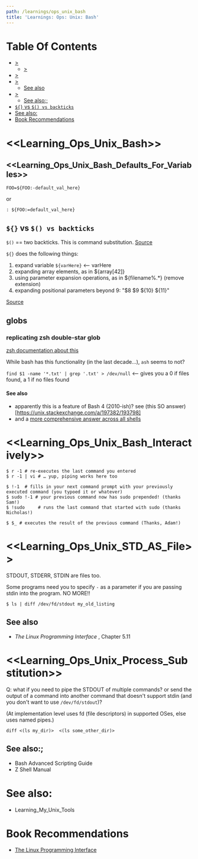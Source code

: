 ```yaml
---
path: /learnings/ops_unix_bash
title: 'Learnings: Ops: Unix: Bash'
---
```

# Table Of Contents

<!-- toc -->

- [>](#)
  * [>](#)
- [>](#)
- [>](#)
  * [See also](#see-also)
- [>](#)
  * [See also:;](#see-also)
- [`${}` vs `$() vs backticks`](#-vs--vs-backticks)
- [See also:](#see-also)
- [Book Recommendations](#book-recommendations)

<!-- tocstop -->

# <<Learning_Ops_Unix_Bash>>

## <<Learning_Ops_Unix_Bash_Defaults_For_Variables>>

    FOO=${FOO:-default_val_here}

or

    : ${FOO:=default_val_here}

## `${}` vs `$() vs backticks`

`$()` == two backticks. This is command substitution. [Source](https://unix.stackexchange.com/a/165637/193798)

`${}` does the following things:

  1. expand variable `${varHere}` <-- varHere
  2. expanding array elements, as in ${array[42]}
  3. using parameter expansion operations, as in ${filename%.*} (remove extension)
  4. expanding positional parameters beyond 9: "$8 $9 ${10} ${11}"

[Source](https://stackoverflow.com/a/8748880/224334)

## globs

### replicating zsh double-star glob

[zsh documentation about this](https://zsh.sourceforge.io/Doc/Release/Expansion.html#Recursive-Globbing)

While bash has this functionality (in the last decade...), `ash` seems to not?

`find $1 -name '*.txt' | grep '.txt' > /dev/null` <-- gives you a 0 if files found, a 1 if no files found

#### See also

  * apparently this is a feature of Bash 4 (2010-ish)? see (this SO answer)[https://unix.stackexchange.com/a/197382/193798]
  * and a [more comprehensive answer across all shells](https://unix.stackexchange.com/a/62665/193798)

# <<Learning_Ops_Unix_Bash_Interactively>>

    $ r -1 # re-executes the last command you entered
    $ r -1 | vi # … yup, piping works here too

    $ !-1  # fills in your next command prompt with your previously executed command (you typoed it or whatever)
    $ sudo !-1 # your previous command now has sudo prepended! (thanks Sam!)
    $ !sudo     # runs the last command that started with sudo (thanks Nicholas!)

    $ $_ # executes the result of the previous command (Thanks, Adam!)

# <<Learning_Ops_Unix_STD_AS_File>>

STDOUT, STDERR, STDIN are files too.

Some programs need you to specify `-` as a parameter if you are passing stdin into the program. NO MORE!!

    $ ls | diff /dev/fd/stdout my_old_listing

## See also

  * _The Linux Programming Interface_ , Chapter 5.11

# <<Learning_Ops_Unix_Process_Substitution>>

Q: what if you need to pipe the STDOUT of multiple commands? or send the output of a command into another command that doesn't support stdin (and you don't want to use `/dev/fd/stdout`)?

(At implementation level uses fd (file descriptors) in supported OSes, else uses named pipes.)

    diff <(ls my_dir)>  <(ls some_other_dir)>

## See also:;

  * Bash Advanced Scripting Guide
  * Z Shell Manual


# See also:

  * Learning_My_Unix_Tools

# Book Recommendations

  * [The Linux Programming Interface](https://www.amazon.com/Linux-Programming-Interface-System-Handbook-ebook/dp/B004OEJMZM/ref=as_li_ss_tl?crid=22DZRQ0BQORP1&keywords=the+linux+programming+interface+2nd+edition&qid=1555896803&s=books&sprefix=the+linux+programming+inter,stripbooks,343&sr=1-1&linkCode=ll1&tag=wilcodevelsol-20&linkId=412000e8f684ee3cb4b728e72aa2cfb7&language=en_US)
